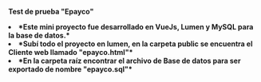 <b>Test de prueba "Epayco"<b>

<li>*Este mini proyecto fue desarrollado en VueJs, Lumen y MySQL para la base de datos.*</li>

<li>*Subí todo el proyecto en lumen, en la carpeta public se encuentra el Cliente web llamado "epayco.html"*</li>

<li>*En la carpeta raíz encontrar el archivo de Base de datos para ser exportado de nombre "epayco.sql"*</li>

